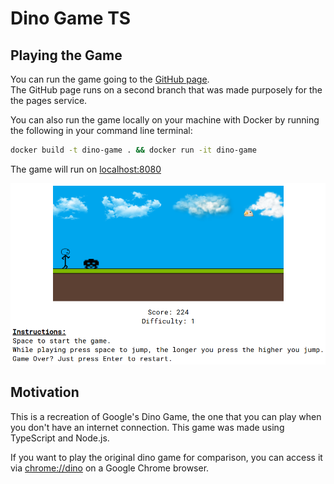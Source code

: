 # Dino Game TS

## Playing the Game
You can run the game going to the [GitHub page](https://nubpaws.github.io/DinoGameTS/).<br/>
The GitHub page runs on a second branch that was made purposely for the the pages service.

You can also run the game locally on your machine with Docker by running the following in your command line terminal:
```bash
docker build -t dino-game . && docker run -it dino-game
```
The game will run on [localhost:8080](http://localhost:8080)

<p align="center">
  <img src="/imgs/screenshot.png" alt="game screenshot">
</p>

## Motivation
This is a recreation of Google's Dino Game, the one that you can play when you don't have an internet connection. This game was made using TypeScript and Node.js.

If you want to play the original dino game for comparison, you can access it via [chrome://dino](chrome://dino) on a Google Chrome browser.

